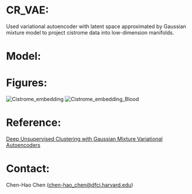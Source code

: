 # CR_VAE:
Used variational autoencoder with latent space approximated by Gaussian mixture model to project cistrome data into low-dimension manifolds.


# Model:

# Figures:
![Cistrome_embedding]()
![Cistrome_embedding_Blood]()

# Reference:
[Deep Unsupervised Clustering with Gaussian Mixture Variational Autoencoders](https://arxiv.org/abs/1611.02648)

# Contact:
Chen-Hao Chen (chen-hao_chen@dfci.harvard.edu)
